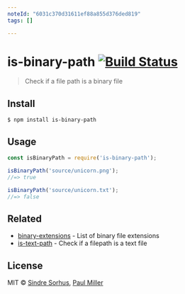 ```yaml
---
noteId: "6031c370d31611ef88a855d376ded819"
tags: []

---
```


# is-binary-path [![Build Status](https://travis-ci.org/sindresorhus/is-binary-path.svg?branch=master)](https://travis-ci.org/sindresorhus/is-binary-path)

> Check if a file path is a binary file


## Install

```
$ npm install is-binary-path
```


## Usage

```js
const isBinaryPath = require('is-binary-path');

isBinaryPath('source/unicorn.png');
//=> true

isBinaryPath('source/unicorn.txt');
//=> false
```


## Related

- [binary-extensions](https://github.com/sindresorhus/binary-extensions) - List of binary file extensions
- [is-text-path](https://github.com/sindresorhus/is-text-path) - Check if a filepath is a text file


## License

MIT © [Sindre Sorhus](https://sindresorhus.com), [Paul Miller](https://paulmillr.com)
